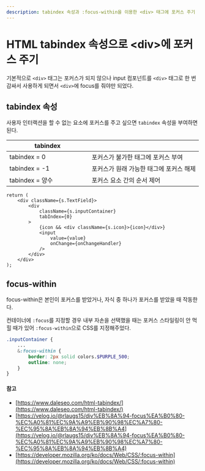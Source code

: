 ```yaml
---
description: tabindex 속성과 :focus-within을 이용한 <div> 태그에 포커스 주기
---
```


# HTML tabindex 속성으로 \<div>에 포커스 주기

기본적으로 `<div>` 태그는 포커스가 되지 않으나 input 컴포넌트를 `<div>` 태그로 한 번 감싸서 사용하게 되면서 `<div>`에 focus를 줘야만 되었다.



## tabindex 속성

사용자 인터랙션을 할 수 없는 요소에 포커스를 주고 싶으면 `tabindex` 속성을 부여하면 된다.

<table><thead><tr><th width="199">tabindex</th><th></th></tr></thead><tbody><tr><td>tabindex = 0</td><td>포커스가 불가한 태그에 포커스 부여</td></tr><tr><td>tabindex = -1</td><td>포커스가 원래 가능한 태그에 포커스 해제</td></tr><tr><td>tabindex = 양수</td><td>포커스 요소 간의 순서 제어</td></tr></tbody></table>

```tsx
return (
    <div className={s.TextField}>
        <div
            className={s.inputContainer}
            tabIndex={0}
        >
            {icon && <div className={s.icon}>{icon}</div>}
            <input
                value={value}
                onChange={onChangeHandler}
            />
        </div>
    </div>
);
```



## focus-within

focus-within은 본인이 포커스를 받았거나, 자식 중 하나가 포커스를 받았을 때 작동한다.&#x20;

컨테이너에  `:focus`를 지정할 경우 내부 자손을 선택했을 때는 포커스 스타일링이 안 먹힐 때가 있어 `:focus-within`으로 CSS를 지정해주었다.

```scss
.inputContainer {
    ...
    &:focus-within {
        border: 2px solid colors.$PURPLE_500;
        outline: none;
    }
}
```







#### 참고

* [https://www.daleseo.com/html-tabindex/](https://www.daleseo.com/html-tabindex/)
* [https://velog.io/@rlaugs15/div%EB%8A%94-focus%EA%B0%80-%EC%A0%81%EC%9A%A9%EB%90%98%EC%A7%80-%EC%95%8A%EB%8A%94%EB%8B%A4](https://velog.io/@rlaugs15/div%EB%8A%94-focus%EA%B0%80-%EC%A0%81%EC%9A%A9%EB%90%98%EC%A7%80-%EC%95%8A%EB%8A%94%EB%8B%A4)
* [https://developer.mozilla.org/ko/docs/Web/CSS/:focus-within](https://developer.mozilla.org/ko/docs/Web/CSS/:focus-within)



